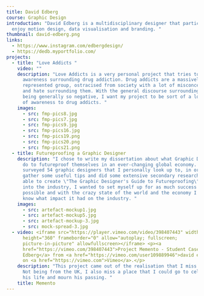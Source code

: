 ```yaml
---
title: David Edberg
course: Graphic Design
introduction: "David Edberg is a multidisciplinary designer that particularly
  enjoy motion design, data visualisation and branding. "
thumbnail: david-edberg.png
links:
  - https://www.instagram.com/edbergdesign/
  - https://dedb.myportfolio.com/
projects:
  - title: "Love Addicts "
    video: ""
    description: "Love Addicts is a very personal project that tries to spread
      awareness surrounding drug addiction. Drug addicts are a massively under
      represented group, ostracised from society with a lot of misconceptions
      and hate surrounding them. With the general discourse surrounding addicts,
      being generally so negative, I want my project to be sort of a love letter
      of awareness to drug addicts. "
    images:
      - src: fmp-pics8.jpg
      - src: fmp-pics7.jpg
      - src: fmp-pics9.jpg
      - src: fmp-pics16.jpg
      - src: fmp-pics19.png
      - src: fmp-pics20.png
      - src: fmp-pics21.png
  - title: Futureproofing a Graphic Designer
    description: "I chose to write my dissertation about what Graphic Designers can
      do to futureproof themselves in an ever-changing global economy. I
      surveyed 54 graphic designers that I personally look up to, in order to
      gather some useful tips and did some extensive secondary research to be
      able to create \"The Graphic Designer's Guide to Futureproofing\". Going
      into the industry, I wanted to set myself up for as much success as
      possible and with the crazy state of the world and the economy I wanted to
      know what impact it had on the industry. "
    images:
      - src: artefact-mockup1.jpg
      - src: artefact-mockup5.jpg
      - src: artefact-mockup-3.jpg
      - src: mock-spread-3.jpg
  - video: <iframe src="https://player.vimeo.com/video/398407443" width="640"
      height="360" frameborder="0" allow="autoplay; fullscreen;
      picture-in-picture" allowfullscreen></iframe> <p><a
      href="https://vimeo.com/398407443">Project Memento - Student Case by David
      Edberg</a> from <a href="https://vimeo.com/user109889946">david edberg</a>
      on <a href="https://vimeo.com">Vimeo</a>.</p>
    description: "This project came out of the realisation that I miss my grandpa.
      Not being from the UK, I also miss a place that I could go to celebrate
      his life and mourn his passing. "
    title: Memento
---
```

